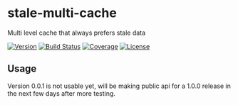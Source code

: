 # stale-multi-cache
Multi level cache that always prefers stale data

[![Version](https://img.shields.io/npm/v/stale-multi-cache.svg)](https://www.npmjs.com/package/stale-multi-cache)
[![Build Status](https://img.shields.io/travis/kelsin/stale-multi-cache.svg)](https://travis-ci.org/kelsin/stale-multi-cache)
[![Coverage](https://img.shields.io/codecov/c/github/kelsin/stale-multi-cache.svg)](https://codecov.io/gh/kelsin/stale-multi-cache)
[![License](https://img.shields.io/npm/l/stale-multi-cache.svg)](http://spdx.org/licenses/MIT)

## Usage

Version 0.0.1 is not usable yet, will be making public api for a 1.0.0 release
in the next few days after more testing.
